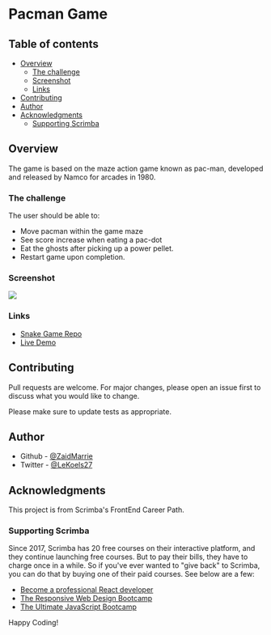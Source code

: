 # Pacman Game

## Table of contents

- [Overview](#overview)
  - [The challenge](#the-challenge)
  - [Screenshot](#screenshot)
  - [Links](#links)
- [Contributing](#contributing)
- [Author](#author)
- [Acknowledgments](#acknowledgments)
  - [Supporting Scrimba](#supporting-scrimba)

## Overview

The game is based on the maze action game known as pac-man, developed and released by Namco for arcades in 1980.

### The challenge

The user should be able to:

- Move pacman within the game maze
- See score increase when eating a pac-dot
- Eat the ghosts after picking up a power pellet.
- Restart game upon completion.

### Screenshot

![](./screenshot.jpg)


### Links

- [Snake Game Repo](https://github.com/ZaidMarrie/pacman-game)
- [Live Demo](https://zaidmarrie.github.io/pacman-game/)

## Contributing

Pull requests are welcome. For major changes, please open an issue first to discuss what you would like to change.

Please make sure to update tests as appropriate.

## Author

- Github - [@ZaidMarrie](https://github.com/ZaidMarrie)
- Twitter - [@LeKoels27](https://twitter.com/LeKoels27)

## Acknowledgments

This project is from Scrimba's FrontEnd Career Path.

### Supporting Scrimba

Since 2017, Scrimba has 20 free courses on their interactive platform, and they 
continue launching free courses. But to pay their bills, they have to charge once
in a while. So if you've ever wanted to "give back" to Scrimba, you can do that by buying 
one of their paid courses. See below are a few:

- [Become a professional React developer](https://scrimba.com/course/greact)
- [The Responsive Web Design Bootcamp](https://scrimba.com/course/gresponsive)
- [The Ultimate JavaScript Bootcamp](https://scrimba.com/course/gjavascript) 

Happy Coding!